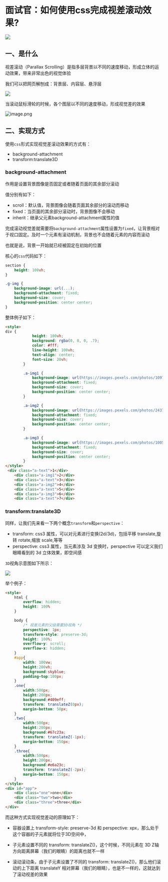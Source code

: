 # 面试官：如何使用css完成视差滚动效果?

 ![](https://static.vue-js.com/1b2d33e0-a18d-11eb-85f6-6fac77c0c9b3.png)

## 一、是什么

视差滚动（Parallax Scrolling）是指多层背景以不同的速度移动，形成立体的运动效果，带来非常出色的视觉体验

我们可以把网页解刨成：背景层、内容层、悬浮层

 ![](https://static.vue-js.com/57c942a0-a1cc-11eb-85f6-6fac77c0c9b3.png)

当滚动鼠标滑轮的时候，各个图层以不同的速度移动，形成视觉差的效果

 ![image.png](https://static.vue-js.com/e57ab280-a1dd-11eb-ab90-d9ae814b240d.png)


## 二、实现方式


使用`css`形式实现视觉差滚动效果的方式有：

- background-attachment
- transform:translate3D


### background-attachment

作用是设置背景图像是否固定或者随着页面的其余部分滚动

值分别有如下：

- scroll：默认值，背景图像会随着页面其余部分的滚动而移动
- fixed：当页面的其余部分滚动时，背景图像不会移动
- inherit：继承父元素background-attachment属性的值

完成滚动视觉差就需要将`background-attachment`属性设置为`fixed`，让背景相对于视口固定。及时一个元素有滚动机制，背景也不会随着元素的内容而滚动

也就是说，背景一开始就已经被固定在初始的位置

核心的`css`代码如下：

```css
section {
    height: 100vh;
}

.g-img {
    background-image: url(...);
    background-attachment: fixed;
    background-size: cover;
    background-position: center center;
}
```

整体例子如下：

```html
<style>
div {
            height: 100vh;
            background: rgba(0, 0, 0, .7);
            color: #fff;
            line-height: 100vh;
            text-align: center;
            font-size: 20vh;
        }

        .a-img1 {
            background-image: url(https://images.pexels.com/photos/1097491/pexels-photo-1097491.jpeg);
            background-attachment: fixed;
            background-size: cover;
            background-position: center center;
        }

        .a-img2 {
            background-image: url(https://images.pexels.com/photos/2437299/pexels-photo-2437299.jpeg);
            background-attachment: fixed;
            background-size: cover;
            background-position: center center;
        }

        .a-img3 {
            background-image: url(https://images.pexels.com/photos/1005417/pexels-photo-1005417.jpeg);
            background-attachment: fixed;
            background-size: cover;
            background-position: center center;
        }
</style>
 <div class="a-text">1</div>
    <div class="a-img1">2</div>
    <div class="a-text">3</div>
    <div class="a-img2">4</div>
    <div class="a-text">5</div>
    <div class="a-img3">6</div>
    <div class="a-text">7</div>
```





### transform:translate3D

同样，让我们先来看一下两个概念`transform`和`perspective`：

- transform: css3 属性，可以对元素进行变换(2d/3d)，包括平移 translate,旋转 rotate,缩放 scale,等等
- perspective: css3 属性，当元素涉及 3d 变换时，perspective 可以定义我们眼睛看到的 3d 立体效果，即空间感

`3D`视角示意图如下所示：

 ![](https://static.vue-js.com/24f37dd0-a18d-11eb-85f6-6fac77c0c9b3.png)


举个例子：

```html
<style>
    html {
        overflow: hidden;
        height: 100%
    }

    body {
        /* 视差元素的父级需要3D视角 */
        perspective: 1px;
        transform-style: preserve-3d; 
        height: 100%;
        overflow-y: scroll;
        overflow-x: hidden;
    }
    #app{
        width: 100vw;
        height:200vh;
        background:skyblue;
        padding-top:100px;
    }
    .one{
        width:500px;
        height:200px;
        background:#409eff;
        transform: translateZ(0px);
        margin-bottom: 50px;
    }
    .two{
        width:500px;
        height:200px;
        background:#67c23a;
        transform: translateZ(-1px);
        margin-bottom: 150px;
    }
    .three{
        width:500px;
        height:200px;
        background:#e6a23c;
        transform: translateZ(-2px);
        margin-bottom: 150px;
    }
</style>
<div id="app">
    <div class="one">one</div>
    <div class="two">two</div>
    <div class="three">three</div>
</div>
```


而这种方式实现视觉差动的原理如下：

- 容器设置上 transform-style: preserve-3d 和 perspective: xpx，那么处于这个容器的子元素就将位于3D空间中，

- 子元素设置不同的 transform: translateZ()，这个时候，不同元素在 3D Z轴方向距离屏幕（我们的眼睛）的距离也就不一样

- 滚动滚动条，由于子元素设置了不同的 transform: translateZ()，那么他们滚动的上下距离 translateY 相对屏幕（我们的眼睛），也是不一样的，这就达到了滚动视差的效果

